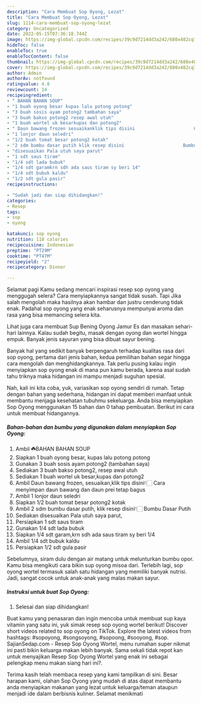 ```yaml
---
description: "Cara Membuat Sop Oyong, Lezat"
title: "Cara Membuat Sop Oyong, Lezat"
slug: 1114-cara-membuat-sop-oyong-lezat
category: Uncategorized
date: 2022-05-15T07:36:18.744Z
image: https://img-global.cpcdn.com/recipes/39c9d7214dd3a242/680x482cq70/sop-oyong-foto-resep-utama.jpg
hideToc: false
enableToc: true
enableTocContent: false
thumbnail: https://img-global.cpcdn.com/recipes/39c9d7214dd3a242/680x482cq70/sop-oyong-foto-resep-utama.jpg
cover: https://img-global.cpcdn.com/recipes/39c9d7214dd3a242/680x482cq70/sop-oyong-foto-resep-utama.jpg
author: Admin
authorAv: notfound
ratingvalue: 4.8
reviewcount: 14
recipeingredient:
- " BAHAN BAHAN SOUP"
- "1 buah oyong besar kupas lalu potong potong"
- "3 buah sosis ayam potong2 tambahan saya"
- "3 buah bakso potong2 resep awal utuh"
- "1 buah wortel uk besarkupas dan potong2"
- " Daun bawang frozen sesuaikanklik tips disini                      Cara menyimpan daun bawang dan daun prei tetap bagus"
- "1 lonjor daun seledri"
- "1/2 buah tomat besar potong2 kotak"
- "2 sdm bumbu dasar putih klik resep disini                      Bumbu Dasar Putih"
- "disesuaikan Pala utuh saya parut"
- "1 sdt saus tiram"
- "1/4 sdt lada bubuk"
- "1/4 sdt garamkrn sdh ada saus tiram sy beri 14"
- "1/4 sdt bubuk kaldu"
- "1/2 sdt gula pasir"
recipeinstructions:

- "Sudah jadi dan siap dihidangkan!"
categories:
- Resep
tags:
- sop
- oyong

katakunci: sop oyong 
nutrition: 118 calories
recipecuisine: Indonesian
preptime: "PT29M"
cooktime: "PT47M"
recipeyield: "2"
recipecategory: Dinner

---
```



Selamat pagi Kamu sedang mencari inspirasi resep sop oyong yang menggugah selera? Cara menyiapkannya sangat tidak susah. Tapi Jika salah mengolah maka hasilnya akan hambar dan justru cenderung tidak enak. Padahal sop oyong yang enak seharusnya mempunyai aroma dan rasa yang bisa memancing selera kita.


Lihat juga cara membuat Sup Bening Oyong Jamur Es dan masakan sehari-hari lainnya. Kalau sudah begitu, masak dengan oyong dan wortel hingga empuk. Banyak jenis sayuran yang bisa dibuat sayur bening.

Banyak hal yang sedikit banyak berpengaruh terhadap kualitas rasa dari sop oyong, pertama dari jenis bahan, kedua pemilihan bahan segar hingga cara mengolah dan menghidangkannya. Tak perlu pusing kalau ingin menyiapkan sop oyong enak di mana pun kamu berada, karena asal sudah tahu triknya maka hidangan ini mampu menjadi suguhan spesial.


Nah, kali ini kita coba, yuk, variasikan sop oyong sendiri di rumah. Tetap dengan bahan yang sederhana, hidangan ini dapat memberi manfaat untuk membantu menjaga kesehatan tubuhmu sekeluarga. Anda bisa menyiapkan Sop Oyong menggunakan 15 bahan dan 0 tahap pembuatan. Berikut ini cara untuk membuat hidangannya.

<!--inarticleads1-->

##### Bahan-bahan dan bumbu yang digunakan dalam menyiapkan Sop Oyong:

1. Ambil  ☘️BAHAN BAHAN SOUP
1. Siapkan 1 buah oyong besar, kupas lalu potong potong
1. Gunakan 3 buah sosis ayam potong2 (tambahan saya)
1. Sediakan 3 buah bakso potong2, resep awal utuh
1. Sediakan 1 buah wortel uk besar,kupas dan potong2
1. Ambil  Daun bawang frozen, sesuaikan,klik tips disini👇🏻                      Cara menyimpan daun bawang dan daun prei tetap bagus
1. Ambil 1 lonjor daun seledri
1. Siapkan 1/2 buah tomat besar potong2 kotak
1. Ambil 2 sdm bumbu dasar putih, klik resep disini👇🏻                      Bumbu Dasar Putih
1. Sediakan disesuaikan Pala utuh saya parut,
1. Persiapkan 1 sdt saus tiram
1. Gunakan 1/4 sdt lada bubuk
1. Siapkan 1/4 sdt garam,krn sdh ada saus tiram sy beri 1/4
1. Ambil 1/4 sdt bubuk kaldu
1. Persiapkan 1/2 sdt gula pasir


Sebelumnya, siram dulu dengan air matang untuk melunturkan bumbu opor. Kamu bisa mengikuti cara bikin sup oyong misoa dari. Terlebih lagi, sop oyong wortel termasuk salah satu hidangan yang memiliki banyak nutrisi. Jadi, sangat cocok untuk anak-anak yang malas makan sayur. 

<!--inarticleads2-->

##### Instruksi untuk buat Sop Oyong:


1. Selesai dan siap dihidangkan!

Buat kamu yang penasaran dan ingin mencoba untuk membuat sup kaya vitamin yang satu ini, yuk simak resep sop oyong wortel berikut! Discover short videos related to sop oyong on TikTok. Explore the latest videos from hashtags: #sopoyong, #songsoyong, #sopoong, #sooyong, #sop. SajianSedap.com - Resep Sop Oyong Wortel, menu rumahan super nikmat ini pasti bikin keluarga makan lebih banyak. Sama sekali tidak repot kan untuk menyajikan Resep Sop Oyong Wortel yang enak ini sebagai pelengkap menu makan siang hari ini?. 

Terima kasih telah membaca resep yang kami tampilkan di sini. Besar harapan kami, olahan Sop Oyong yang mudah di atas dapat membantu anda menyiapkan makanan yang lezat untuk keluarga/teman ataupun menjadi ide dalam berbisnis kuliner. Selamat menikmati
